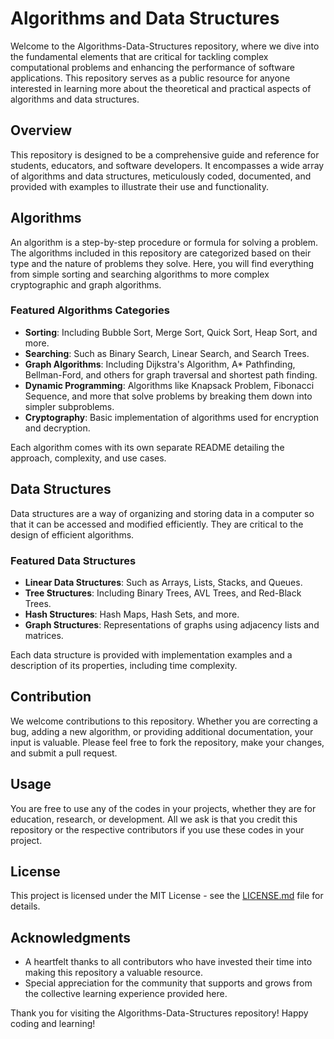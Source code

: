 # Algorithms and Data Structures

Welcome to the Algorithms-Data-Structures repository, where we dive into the fundamental elements that are critical for tackling complex computational problems and enhancing the performance of software applications. This repository serves as a public resource for anyone interested in learning more about the theoretical and practical aspects of algorithms and data structures.

## Overview

This repository is designed to be a comprehensive guide and reference for students, educators, and software developers. It encompasses a wide array of algorithms and data structures, meticulously coded, documented, and provided with examples to illustrate their use and functionality.

## Algorithms

An algorithm is a step-by-step procedure or formula for solving a problem. The algorithms included in this repository are categorized based on their type and the nature of problems they solve. Here, you will find everything from simple sorting and searching algorithms to more complex cryptographic and graph algorithms.

### Featured Algorithms Categories

- **Sorting**: Including Bubble Sort, Merge Sort, Quick Sort, Heap Sort, and more.
- **Searching**: Such as Binary Search, Linear Search, and Search Trees.
- **Graph Algorithms**: Including Dijkstra's Algorithm, A* Pathfinding, Bellman-Ford, and others for graph traversal and shortest path finding.
- **Dynamic Programming**: Algorithms like Knapsack Problem, Fibonacci Sequence, and more that solve problems by breaking them down into simpler subproblems.
- **Cryptography**: Basic implementation of algorithms used for encryption and decryption.

Each algorithm comes with its own separate README detailing the approach, complexity, and use cases.

## Data Structures

Data structures are a way of organizing and storing data in a computer so that it can be accessed and modified efficiently. They are critical to the design of efficient algorithms.

### Featured Data Structures

- **Linear Data Structures**: Such as Arrays, Lists, Stacks, and Queues.
- **Tree Structures**: Including Binary Trees, AVL Trees, and Red-Black Trees.
- **Hash Structures**: Hash Maps, Hash Sets, and more.
- **Graph Structures**: Representations of graphs using adjacency lists and matrices.

Each data structure is provided with implementation examples and a description of its properties, including time complexity.

## Contribution

We welcome contributions to this repository. Whether you are correcting a bug, adding a new algorithm, or providing additional documentation, your input is valuable. Please feel free to fork the repository, make your changes, and submit a pull request.

## Usage

You are free to use any of the codes in your projects, whether they are for education, research, or development. All we ask is that you credit this repository or the respective contributors if you use these codes in your project.

## License

This project is licensed under the MIT License - see the [LICENSE.md](LICENSE.md) file for details.

## Acknowledgments

- A heartfelt thanks to all contributors who have invested their time into making this repository a valuable resource.
- Special appreciation for the community that supports and grows from the collective learning experience provided here.

Thank you for visiting the Algorithms-Data-Structures repository! Happy coding and learning!
